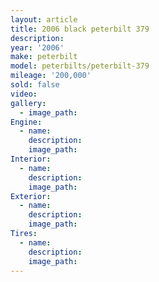 ```yaml
---
layout: article
title: 2006 black peterbilt 379
description:
year: '2006'
make: peterbilt
model: peterbilts/peterbilt-379
mileage: '200,000'
sold: false
video:
gallery:
  - image_path:
Engine:
  - name:
    description:
    image_path:
Interior:
  - name:
    description:
    image_path:
Exterior:
  - name:
    description:
    image_path:
Tires:
  - name:
    description:
    image_path:
---
```



